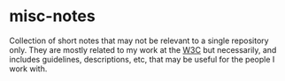 # misc-notes
Collection of short notes that may not be relevant to a single repository only. They are mostly related to my work at the [W3C](https://www.w3.org) but necessarily, and includes guidelines, descriptions, etc, that may be useful for the people I work with.
